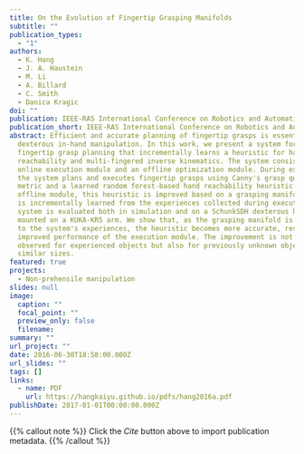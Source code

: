 ```yaml
---
title: On the Evolution of Fingertip Grasping Manifolds
subtitle: ""
publication_types:
  - "1"
authors:
  - K. Hang
  - J. A. Haustein
  - M. Li
  - A. Billard
  - C. Smith
  - Danica Kragic
doi: ""
publication: IEEE-RAS International Conference on Robotics and Automation (ICRA)
publication_short: IEEE-RAS International Conference on Robotics and Automation (ICRA)
abstract: Efficient and accurate planning of fingertip grasps is essential for
  dexterous in-hand manipulation. In this work, we present a system for
  fingertip grasp planning that incrementally learns a heuristic for hand
  reachability and multi-fingered inverse kinematics. The system consists of an
  online execution module and an offline optimization module. During execution,
  the system plans and executes fingertip grasps using Canny's grasp quality
  metric and a learned random forest-based hand reachability heuristic. In the
  offline module, this heuristic is improved based on a grasping manifold that
  is incrementally learned from the experiences collected during execution. The
  system is evaluated both in simulation and on a SchunkSDH dexterous hand
  mounted on a KUKA-KR5 arm. We show that, as the grasping manifold is adapted
  to the system's experiences, the heuristic becomes more accurate, resulting in
  improved performance of the execution module. The improvement is not only
  observed for experienced objects but also for previously unknown objects of
  similar sizes.
featured: true
projects:
  - Non-prehensile manipulation
slides: null
image:
  caption: ""
  focal_point: ""
  preview_only: false
  filename: 
summary: ""
url_project: ""
date: 2016-06-30T18:58:00.000Z
url_slides: ""
tags: []
links:
  - name: PDF
    url: https://hangkaiyu.github.io/pdfs/hang2016a.pdf
publishDate: 2017-01-01T00:00:00.000Z
---
```


{{% callout note %}}
Click the _Cite_ button above to import publication metadata.
{{% /callout %}}


